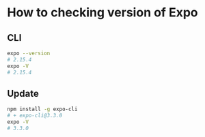 # How to checking version of Expo

## CLI

```bash
expo --version
# 2.15.4
expo -V
# 2.15.4
```

## Update

```bash
npm install -g expo-cli
# + expo-cli@3.3.0
expo -V
# 3.3.0
```
